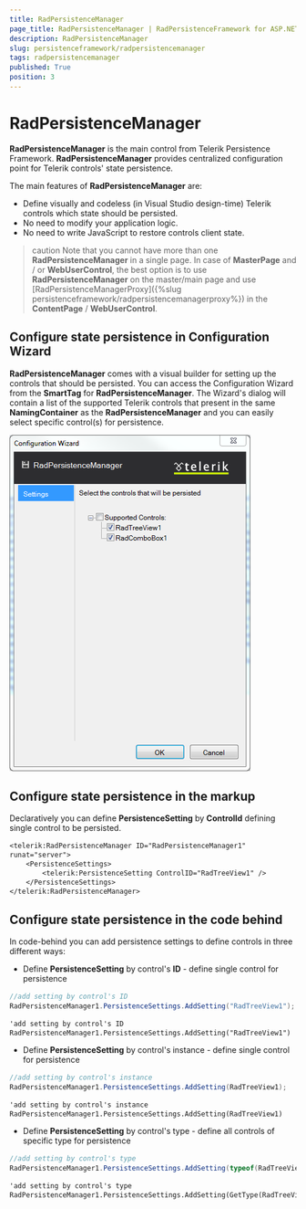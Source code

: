 ```yaml
---
title: RadPersistenceManager
page_title: RadPersistenceManager | RadPersistenceFramework for ASP.NET AJAX Documentation
description: RadPersistenceManager
slug: persistenceframework/radpersistencemanager
tags: radpersistencemanager
published: True
position: 3
---
```


# RadPersistenceManager

**RadPersistenceManager** is the main control from Telerik Persistence Framework. **RadPersistenceManager** provides centralized configuration point for Telerik controls' state persistence.

The main features of **RadPersistenceManager** are:

* Define visually and codeless (in Visual Studio design-time) Telerik controls which state should be persisted.
* No need to modify your application logic.
* No need to write JavaScript to restore controls client state.

>caution Note that you cannot have more than one **RadPersistenceManager** in a single page. In case of **MasterPage** and / or **WebUserControl**, the best option is to use **RadPersistenceManager** on the master/main page and use [RadPersistenceManagerProxy]({%slug persistenceframework/radpersistencemanagerproxy%}) in the **ContentPage** / **WebUserControl**.

## Configure state persistence in Configuration Wizard

**RadPersistenceManager** comes with a visual builder for setting up the controls that should be persisted. You can access the Configuration Wizard from the **SmartTag** for  **RadPersistenceManager**. The Wizard's dialog will contain a list of the supported Telerik controls that present in the same **NamingContainer** as the **RadPersistenceManager** and you can easily select specific control(s) for persistence.

![persistence-framework-configuration-wizard](images/persistence-framework-configuration-wizard.png)

## Configure state persistence in the markup

Declaratively you can define **PersistenceSetting** by **ControlId** defining single control to be persisted.

````ASP.NET
<telerik:RadPersistenceManager ID="RadPersistenceManager1" runat="server">
	<PersistenceSettings>
		<telerik:PersistenceSetting ControlID="RadTreeView1" />
	</PersistenceSettings>
</telerik:RadPersistenceManager>
````

## Configure state persistence in the code behind

In code-behind you can add persistence settings to define controls in three different ways:

* Define **PersistenceSetting** by control's **ID** - define single control for persistence

````C#
//add setting by control's ID
RadPersistenceManager1.PersistenceSettings.AddSetting("RadTreeView1");
````
````VB
'add setting by control's ID
RadPersistenceManager1.PersistenceSettings.AddSetting("RadTreeView1")
````

* Define **PersistenceSetting** by control's instance - define single control for persistence

````C#
//add setting by control's instance
RadPersistenceManager1.PersistenceSettings.AddSetting(RadTreeView1);
````
````VB
'add setting by control's instance
RadPersistenceManager1.PersistenceSettings.AddSetting(RadTreeView1)
````

* Define **PersistenceSetting** by control's type - define all controls of specific type for persistence

````C#
//add setting by control's type
RadPersistenceManager1.PersistenceSettings.AddSetting(typeof(RadTreeView));
````
````VB
'add setting by control's type
RadPersistenceManager1.PersistenceSettings.AddSetting(GetType(RadTreeView))
````


 
